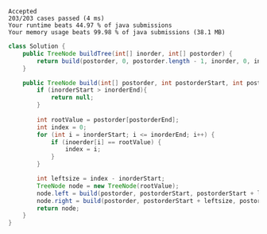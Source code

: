     Accepted
    203/203 cases passed (4 ms)
    Your runtime beats 44.97 % of java submissions
    Your memory usage beats 99.98 % of java submissions (38.1 MB)

```java
class Solution {
    public TreeNode buildTree(int[] inorder, int[] postorder) {
        return build(postorder, 0, postorder.length - 1, inorder, 0, inorder.length -1);
    }

    public TreeNode build(int[] postorder, int postorderStart, int postorderEnd,int[] inoerder, int inorderStart, int inorderEnd){
        if (inorderStart > inorderEnd){
            return null;
        }   
        
        int rootValue = postorder[postorderEnd];
        int index = 0;
        for (int i = inorderStart; i <= inorderEnd; i++) {
            if (inoerder[i] == rootValue) {
                index = i;
            }
        }

        int leftsize = index - inorderStart;
        TreeNode node = new TreeNode(rootValue);
        node.left = build(postorder, postorderStart, postorderStart + leftsize - 1, inoerder, inorderStart, index - 1);
        node.right = build(postorder, postorderStart + leftsize, postorderEnd - 1, inoerder, index + 1, inorderEnd);
        return node;
    }
}
```